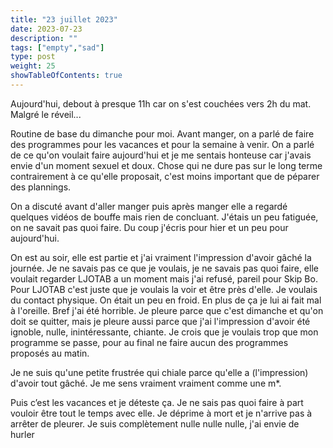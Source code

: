 ```yaml
---
title: "23 juillet 2023"
date: 2023-07-23
description: ""
tags: ["empty","sad"]
type: post
weight: 25
showTableOfContents: true
---
```


Aujourd'hui, debout à presque 11h car on s'est couchées vers 2h du mat. Malgré le réveil...

Routine de base du dimanche pour moi. Avant manger, on a parlé de faire des programmes pour les vacances et pour la semaine à venir. On a parlé de ce qu'on voulait faire aujourd'hui et je me sentais honteuse car j'avais envie d'un moment sexuel et doux. Chose qui ne dure pas sur le long terme contrairement à ce qu'elle proposait, c'est moins important que de péparer des plannings.

On a discuté avant d'aller manger puis après manger elle a regardé quelques vidéos de bouffe mais rien de concluant. J'étais un peu fatiguée, on ne savait pas quoi faire. Du coup j'écris pour hier et un peu pour aujourd'hui.

On est au soir, elle est partie et j'ai vraiment l'impression d'avoir gâché la journée. Je ne savais pas ce que je voulais, je ne savais pas quoi faire, elle voulait regarder LJOTAB a un moment mais j'ai refusé, pareil pour Skip Bo. Pour LJOTAB c'est juste que je voulais la voir et être près d'elle. Je voulais du contact physique. On était un peu en froid. En plus de ça je lui ai fait mal à l'oreille. Bref j'ai été horrible. Je pleure parce que c'est dimanche et qu'on doit se quitter, mais je pleure aussi parce que j'ai l'impression d'avoir été ignoble, nulle, inintéressante, chiante. Je crois que je voulais trop que mon programme se passe, pour au final ne faire aucun des programmes proposés au matin.

Je ne suis qu'une petite frustrée qui chiale parce qu'elle a (l'impression) d'avoir tout gâché. Je me sens vraiment vraiment comme une m*.

Puis c’est les vacances et je déteste ça. Je ne sais pas quoi faire à part vouloir être tout le temps avec elle. Je déprime à mort et je n'arrive pas à arrêter de pleurer. Je suis complètement nulle nulle nulle, j'ai envie de hurler